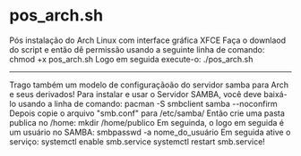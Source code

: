 # pos_arch.sh
Pós instalação do Arch Linux com interface gráfica XFCE
Faça o downlaod do script e então dê permissão usando a seguinte linha de comando:
chmod +x pos_arch.sh
Logo em seguida execute-o:
./pos_arch.sh

----------------------------------------------------------------------------------
Trago também um modelo de configuraçãoão  do servidor samba para Arch e seus derivados!
Para instalar e usar o Servidor SAMBA, você deve baixá-lo usando a linha de comando:
pacman -S smbclient samba --noconfirm
Depois copie o arquivo "smb.conf" para /etc/samba/
Então crie uma pasta publica no /home:
mkdir /home/publico
Em seguinda, o logo em seguida é um usuário no SAMBA:
smbpasswd -a nome_do_usuário
Em seguida ative o serviço:
systemctl enable smb.service
systemctl restart smb.service!
